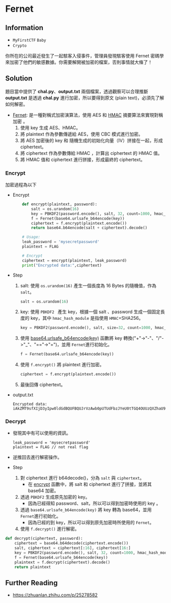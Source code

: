 # Fernet

## Information

- `MyFirstCTF` `Baby`
- `Crypto`

你所在的公司最近發生了一起駭客入侵事件，管理員發現駭客使用 Fernet 密碼學來加密了他們的敏感數據。你需要解開被加密的檔案，否則事情就大條了！

## Solution
題目當中提供了 **chal.py**、**output.txt** 兩個檔案，透過觀察可以合理推斷 **output.txt** 是透過 **chal.py** 進行加密，所以要得到原文 (plain text)，必須先了解如何解密。
- [Fernet](): 是一種對稱式加密演算法，使用 AES 和 [HMAC](https://zh.wikipedia.org/zh-tw/HMAC) 摘要算法來實現對稱加密 。
    1. 使用 key 生成 AES、HMAC。
    2. 將 plaintext 作為參數傳遞給 AES，使用 CBC 模式進行加密。
    3. 將 AES 加密後的 key 和 隨機生成的初始化向量（IV）拼接在一起，形成 ciphertext。
    4. 將 ciphertext 作為參數傳給 HMAC ，計算出 ciphertext 的 HMAC 值。
    5. 將 HMAC 值和 ciphertext 進行拼接，形成最終的 ciphertext。

### Encrypt    
加密過程為以下
- Encrypt
    ```py
        def encrypt(plaintext, password):
            salt = os.urandom(16)  
            key = PBKDF2(password.encode(), salt, 32, count=1000, hmac_hash_module=SHA256)  
            f = Fernet(base64.urlsafe_b64encode(key))  
            ciphertext = f.encrypt(plaintext.encode())  
            return base64.b64encode(salt + ciphertext).decode()

        # Usage:
        leak_password = 'mysecretpassword'
        plaintext = FLAG

        # Encrypt
        ciphertext = encrypt(plaintext, leak_password)
        print("Encrypted data:",ciphertext)
    ```
- Step
    1. salt: 使用 `os.urandom(16)` 產生一個長度為 16 Bytes 的隨機值，作為 `salt`。
        ```py
        salt = os.urandom(16)
        ```
    2. key: 使用 `PBKDF2 ` 產生 key，根據一個 salt 、password 生成一個固定長度的 key，其中 `hmac_hash_module` 是指使用 `HMAC`=SHA256。
        ```py
        key = PBKDF2(password.encode(), salt, size=32, count=1000, hmac_hash_module=SHA256)
        ```
    3.  使用 [base64.urlsafe_b64encode(key)](https://docs.python.org/3/library/base64.html#base64.urlsafe_b64encode) 函數將 key 轉換("+"->"-"、"/"->"_"、"=="->"=")，並用 `Fernet`進行初始化。
        ```py
        f = Fernet(base64.urlsafe_b64encode(key))
        ```
    4. 使用 `f.encrypt()` 將 plaintext 進行加密。
        ```py
        ciphertext = f.encrypt(plaintext.encode())
        ```
    5. 最後回傳 ciphertext。

- output.txt
    ```
    Encrypted data: iAkZMT9sfXIjD3yIpw0ldGdBQUFBQUJrVzAwb0pUTUdFbzJYeU0tTGQ4OUUzQXZhaU9HMmlOaC1PcnFqRUIzX0xtZXg0MTh1TXFNYjBLXzVBOVA3a0FaenZqOU1sNGhBcHR3Z21RTTdmN1dQUkcxZ1JaOGZLQ0E0WmVMSjZQTXN3Z252VWRtdXlaVW1fZ0pzV0xsaUM5VjR1ZHdj
    ```

### Decrypt

- 發現其中有可以使用的資訊。
    ```
    leak_password = 'mysecretpassword'
    plaintext = FLAG // not real flag
    ```

- 逆推回去進行解密操作。

- Step
    1. 對 ciphertext 進行 b64decode()，分為 `salt` 與 `ciphertext`。
        - 在 [encrypt](https://cryptography.io/en/latest/fernet/#cryptography.fernet.Fernet.encrypt) 函數中，將 salt 和 ciphertext 進行了拼接，並將其 base64 加密。
    2. 透過 `PBKDF2` 生成原先加密的 key。
        - 因為已經得知 password、salt，所以可以得到加密時使用的 key 。
    3. 透過 `base64.urlsafe_b64encode(key)` 將 key 轉為 base64，並用 `Fernet`進行初始化。
        - 因為已經的到 key，所以可以得到原先加密時所使用的 `Fernet`。
    4. 使用 `f.decrypt()` 進行解密。
```py
def decrypt(ciphertext, password):
    ciphertext = base64.b64decode(ciphertext.encode())
    salt, ciphertext = ciphertext[:16], ciphertext[16:]
    key = PBKDF2(password.encode(), salt, 32, count=1000, hmac_hash_module=SHA256)
    f = Fernet(base64.urlsafe_b64encode(key))
    plaintext = f.decrypt(ciphertext).decode()
    return plaintext
```

## Further Reading

- https://zhuanlan.zhihu.com/p/25278582
